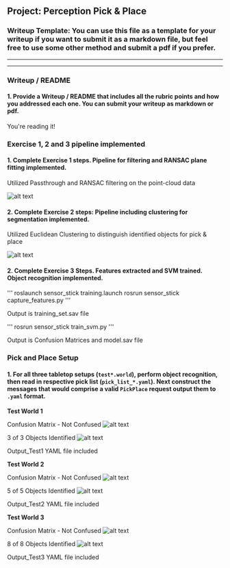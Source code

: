 ## Project: Perception Pick & Place
### Writeup Template: You can use this file as a template for your writeup if you want to submit it as a markdown file, but feel free to use some other method and submit a pdf if you prefer.

---


<!-- # Required Steps for a Passing Submission:
1. Extract features and train an SVM model on new objects (see `pick_list_*.yaml` in `/pr2_robot/config/` for the list of models you'll be trying to identify). 
2. Write a ROS node and subscribe to `/pr2/world/points` topic. This topic contains noisy point cloud data that you must work with.
3. Use filtering and RANSAC plane fitting to isolate the objects of interest from the rest of the scene.
4. Apply Euclidean clustering to create separate clusters for individual items.
5. Perform object recognition on these objects and assign them labels (markers in RViz).
6. Calculate the centroid (average in x, y and z) of the set of points belonging to that each object.
7. Create ROS messages containing the details of each object (name, pick_pose, etc.) and write these messages out to `.yaml` files, one for each of the 3 scenarios (`test1-3.world` in `/pr2_robot/worlds/`).  [See the example `output.yaml` for details on what the output should look like.](https://github.com/udacity/RoboND-Perception-Project/blob/master/pr2_robot/config/output.yaml)  
8. Submit a link to your GitHub repo for the project or the Python code for your perception pipeline and your output `.yaml` files (3 `.yaml` files, one for each test world).  You must have correctly identified 100% of objects from `pick_list_1.yaml` for `test1.world`, 80% of items from `pick_list_2.yaml` for `test2.world` and 75% of items from `pick_list_3.yaml` in `test3.world`.
9. Congratulations!  Your Done!

# Extra Challenges: Complete the Pick & Place
7. To create a collision map, publish a point cloud to the `/pr2/3d_map/points` topic and make sure you change the `point_cloud_topic` to `/pr2/3d_map/points` in `sensors.yaml` in the `/pr2_robot/config/` directory. This topic is read by Moveit!, which uses this point cloud input to generate a collision map, allowing the robot to plan its trajectory.  Keep in mind that later when you go to pick up an object, you must first remove it from this point cloud so it is removed from the collision map!
8. Rotate the robot to generate collision map of table sides. This can be accomplished by publishing joint angle value(in radians) to `/pr2/world_joint_controller/command`
9. Rotate the robot back to its original state.
10. Create a ROS Client for the “pick_place_routine” rosservice.  In the required steps above, you already created the messages you need to use this service. Checkout the [PickPlace.srv](https://github.com/udacity/RoboND-Perception-Project/tree/master/pr2_robot/srv) file to find out what arguments you must pass to this service.
11. If everything was done correctly, when you pass the appropriate messages to the `pick_place_routine` service, the selected arm will perform pick and place operation and display trajectory in the RViz window
12. Place all the objects from your pick list in their respective dropoff box and you have completed the challenge!
13. Looking for a bigger challenge?  Load up the `challenge.world` scenario and see if you can get your perception pipeline working there! -->

[//]: # (Image References)

[image1]: ./images/pcl-pointcloud.png
[image2]: ./images/pcl-cluster.png
[image3]: ./images/test_1_confusionmatrix.png
[image4]: ./images/test_1_rviz.png
[image5]: ./images/test_2_confusionmatrix.png
[image6]: ./images/test_2_rviz.png
[image7]: ./images/test_3_confusionmatrix.png
[image8]: ./images/test_3_rviz.png

---
### Writeup / README

#### 1. Provide a Writeup / README that includes all the rubric points and how you addressed each one.  You can submit your writeup as markdown or pdf.  

You're reading it!

### Exercise 1, 2 and 3 pipeline implemented
#### 1. Complete Exercise 1 steps. Pipeline for filtering and RANSAC plane fitting implemented.

Utilized Passthrough and RANSAC filtering on the point-cloud data

![alt text][image1]

#### 2. Complete Exercise 2 steps: Pipeline including clustering for segmentation implemented.  

Utilized Euclidean Clustering to distinguish identified objects for pick & place

![alt text][image2]

#### 2. Complete Exercise 3 Steps.  Features extracted and SVM trained.  Object recognition implemented.

'''
roslaunch sensor_stick training.launch
rosrun sensor_stick capture_features.py
'''

Output is training_set.sav file

'''
rosrun sensor_stick train_svm.py
'''

Output is Confusion Matrices and model.sav file


### Pick and Place Setup

#### 1. For all three tabletop setups (`test*.world`), perform object recognition, then read in respective pick list (`pick_list_*.yaml`). Next construct the messages that would comprise a valid `PickPlace` request output them to `.yaml` format.

**Test World 1**

Confusion Matrix - Not Confused
![alt text][image3]

3 of 3 Objects Identified
![alt text][image4]

Output_Test1 YAML file included

**Test World 2**

Confusion Matrix - Not Confused
![alt text][image5]

5 of 5 Objects Identified
![alt text][image6]

Output_Test2 YAML file included

**Test World 3** 

Confusion Matrix - Not Confused
![alt text][image7]

8 of 8 Objects Identified
![alt text][image8]

Output_Test3 YAML file included

